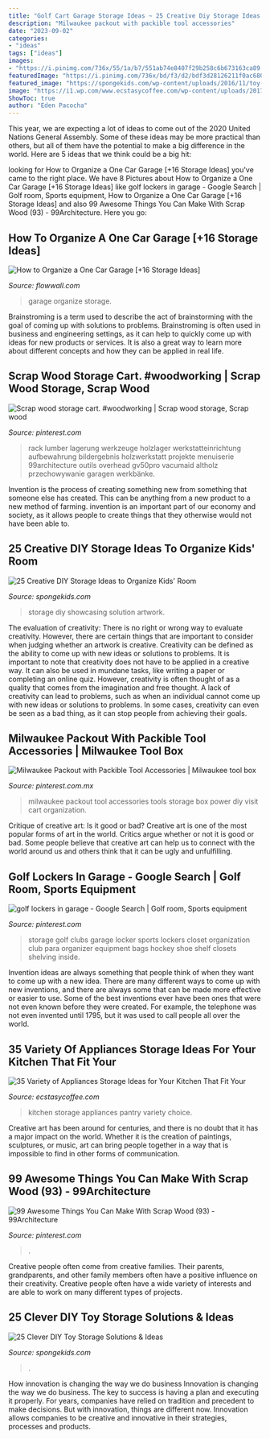 ```yaml
---
title: "Golf Cart Garage Storage Ideas ~ 25 Creative Diy Storage Ideas To Organize Kids&#039; Room"
description: "Milwaukee packout with packible tool accessories"
date: "2023-09-02"
categories:
- "ideas"
tags: ["ideas"]
images:
- "https://i.pinimg.com/736x/55/1a/b7/551ab74e8407f29b258c6b673163ca89.jpg"
featuredImage: "https://i.pinimg.com/736x/bd/f3/d2/bdf3d28126211f0ac680fc2dbc3d50d2.jpg"
featured_image: "https://spongekids.com/wp-content/uploads/2016/11/toy-storage/1-11-toy-storage-tutorials-ideas.jpg"
image: "https://i1.wp.com/www.ecstasycoffee.com/wp-content/uploads/2017/05/Kitchen-Pantry-Ideas-and-Accessories.jpeg?resize=750%2C1000"
ShowToc: true
author: "Eden Pacocha"
---
```



This year, we are expecting a lot of ideas to come out of the 2020 United Nations General Assembly. Some of these ideas may be more practical than others, but all of them have the potential to make a big difference in the world. Here are 5 ideas that we think could be a big hit:

	

		
looking for How to Organize a One Car Garage [+16 Storage Ideas] you've came to the right place. We have 8 Pictures about How to Organize a One Car Garage [+16 Storage Ideas] like golf lockers in garage - Google Search | Golf room, Sports equipment, How to Organize a One Car Garage [+16 Storage Ideas] and also 99 Awesome Things You Can Make With Scrap Wood (93) - 99Architecture. Here you go:
		
    
## How To Organize A One Car Garage [+16 Storage Ideas]

<img loading=lazy src="https://www.flowwall.com/core/media/media.nl?id=2932630&amp;c=1259219&amp;h=afac85cf6b8449e105e5" onerror="this.onerror=null;this.src='https://tse1.mm.bing.net/th?id=OIP.xaBL6fLv3XR7bRwOJ7bTFQHaE7&amp;pid=15.1';" alt="How to Organize a One Car Garage [+16 Storage Ideas]">

_Source: flowwall.com_

>garage organize storage. 

	

Brainstroming is a term used to describe the act of brainstorming with the goal of coming up with solutions to problems. Brainstroming is often used in business and engineering settings, as it can help to quickly come up with ideas for new products or services. It is also a great way to learn more about different concepts and how they can be applied in real life.

    
## Scrap Wood Storage Cart. #woodworking | Scrap Wood Storage, Scrap Wood

<img loading=lazy src="https://i.pinimg.com/736x/55/1a/b7/551ab74e8407f29b258c6b673163ca89.jpg" onerror="this.onerror=null;this.src='https://tse3.mm.bing.net/th?id=OIP.gzlhgnRi20CvgKEoyd45ugHaJ7&amp;pid=15.1';" alt="Scrap wood storage cart. #woodworking | Scrap wood storage, Scrap wood">

_Source: pinterest.com_

>rack lumber lagerung werkzeuge holzlager werkstatteinrichtung aufbewahrung bildergebnis holzwerkstatt projekte menuiserie 99architecture outils overhead gv50pro vacumaid altholz przechowywanie garagen werkbänke. 

	

Invention is the process of creating something new from something that someone else has created. This can be anything from a new product to a new method of farming. invention is an important part of our economy and society, as it allows people to create things that they otherwise would not have been able to.

    
## 25 Creative DIY Storage Ideas To Organize Kids&#039; Room

<img loading=lazy src="https://spongekids.com/wp-content/uploads/2016/11/kids-room-storage/26-kids-room-storage.jpg" onerror="this.onerror=null;this.src='https://tse4.mm.bing.net/th?id=OIP.py6u-uS8CIupNquW-i_h3AHaLJ&amp;pid=15.1';" alt="25 Creative DIY Storage Ideas to Organize Kids&#039; Room">

_Source: spongekids.com_

>storage diy showcasing solution artwork. 

	

The evaluation of creativity: There is no right or wrong way to evaluate creativity. However, there are certain things that are important to consider when judging whether an artwork is creative.
Creativity can be defined as the ability to come up with new ideas or solutions to problems. It is important to note that creativity does not have to be applied in a creative way. It can also be used in mundane tasks, like writing a paper or completing an online quiz. However, creativity is often thought of as a quality that comes from the imagination and free thought. A lack of creativity can lead to problems, such as when an individual cannot come up with new ideas or solutions to problems. In some cases, creativity can even be seen as a bad thing, as it can stop people from achieving their goals.

    
## Milwaukee Packout With Packible Tool Accessories | Milwaukee Tool Box

<img loading=lazy src="https://i.pinimg.com/736x/7b/21/b2/7b21b2c90275b1be49f6bf29bc4aeaef.jpg" onerror="this.onerror=null;this.src='https://tse4.mm.bing.net/th?id=OIP.gD65ITxkl7pbblPZaenj1QHaJ3&amp;pid=15.1';" alt="Milwaukee Packout with Packible Tool Accessories | Milwaukee tool box">

_Source: pinterest.com.mx_

>milwaukee packout tool accessories tools storage box power diy visit cart organization. 

	

Critique of creative art: Is it good or bad?
Creative art is one of the most popular forms of art in the world. Critics argue whether or not it is good or bad. Some people believe that creative art can help us to connect with the world around us and others think that it can be ugly and unfulfilling.

    
## Golf Lockers In Garage - Google Search | Golf Room, Sports Equipment

<img loading=lazy src="https://i.pinimg.com/736x/84/ed/ed/84eded73bc5ba30be82ebef9a1116bdf.jpg" onerror="this.onerror=null;this.src='https://tse3.mm.bing.net/th?id=OIP.YQp6k9OYgFVs-NcxW-P-vAHaLD&amp;pid=15.1';" alt="golf lockers in garage - Google Search | Golf room, Sports equipment">

_Source: pinterest.com_

>storage golf clubs garage locker sports lockers closet organization club para organizer equipment bags hockey shoe shelf closets shelving inside. 

	

Invention ideas are always something that people think of when they want to come up with a new idea. There are many different ways to come up with new inventions, and there are always some that can be made more effective or easier to use. Some of the best inventions ever have been ones that were not even known before they were created. For example, the telephone was not even invented until 1795, but it was used to call people all over the world.

    
## 35 Variety Of Appliances Storage Ideas For Your Kitchen That Fit Your

<img loading=lazy src="https://i1.wp.com/www.ecstasycoffee.com/wp-content/uploads/2017/05/Kitchen-Pantry-Ideas-and-Accessories.jpeg?resize=750%2C1000" onerror="this.onerror=null;this.src='https://tse4.mm.bing.net/th?id=OIP.-nGijD9l4xqe_RAgH-RURQHaJ4&amp;pid=15.1';" alt="35 Variety of Appliances Storage Ideas for Your Kitchen That Fit Your">

_Source: ecstasycoffee.com_

>kitchen storage appliances pantry variety choice. 

	

Creative art has been around for centuries, and there is no doubt that it has a major impact on the world. Whether it is the creation of paintings, sculptures, or music, art can bring people together in a way that is impossible to find in other forms of communication.

    
## 99 Awesome Things You Can Make With Scrap Wood (93) - 99Architecture

<img loading=lazy src="https://i.pinimg.com/736x/bd/f3/d2/bdf3d28126211f0ac680fc2dbc3d50d2.jpg" onerror="this.onerror=null;this.src='https://tse2.mm.bing.net/th?id=OIP.3xVRElVZOi2VQ-b_moNVPwHaLD&amp;pid=15.1';" alt="99 Awesome Things You Can Make With Scrap Wood (93) - 99Architecture">

_Source: pinterest.com_

>. 

	

Creative people often come from creative families. Their parents, grandparents, and other family members often have a positive influence on their creativity. Creative people often have a wide variety of interests and are able to work on many different types of projects.

    
## 25 Clever DIY Toy Storage Solutions &amp; Ideas

<img loading=lazy src="https://spongekids.com/wp-content/uploads/2016/11/toy-storage/1-11-toy-storage-tutorials-ideas.jpg" onerror="this.onerror=null;this.src='https://tse2.mm.bing.net/th?id=OIP.PyCl3ozWkiR9ZjNtmITzIAHaJ8&amp;pid=15.1';" alt="25 Clever DIY Toy Storage Solutions &amp; Ideas">

_Source: spongekids.com_

>. 

	

How innovation is changing the way we do business
Innovation is changing the way we do business. The key to success is having a plan and executing it properly. For years, companies have relied on tradition and precedent to make decisions. But with innovation, things are different now. Innovation allows companies to be creative and innovative in their strategies, processes and products.


